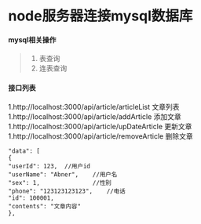 # node服务器连接mysql数据库

#### mysql相关操作
>1. 表查询 
>2. 连表查询

#### 接口列表
1.http://localhost:3000/api/article/articleList   文章列表
1.http://localhost:3000/api/article/addArticle   添加文章
1.http://localhost:3000/api/article/upDateArticle   更新文章
1.http://localhost:3000/api/article/removeArticle   删除文章

```
"data": [
{
"userId": 123,  //用户id
"userName": "Abner",    //用户名
"sex": 1,               //性别
"phone": "123123123123",    //电话
"id": 100001,           
"contents": "文章内容"
},
```